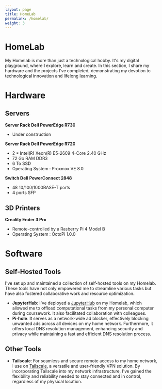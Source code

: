 ```yaml
---
layout: page
title: HomeLab
permalink: /homelab/
weight: 3
---
```


# **HomeLab**
My Homelab is more than just a technological hobby. It's my digital playground, where I explore, learn and create. In this section, I share my hardware and the projects I've completed, demonstrating my devotion to technological innovation and lifelong learning.


# Hardware
## Servers
**Server Rack Dell PowerEdge R730**
- Under construction 

**Server Rack Dell PowerEdge R720**
- 2 * Intel(R) Xeon(R) E5-2609 4-Core 2.40 GHz
- 72 Go RAM DDR3
- 6 To SSD
- Operating System : Proxmox VE 8.0

**Switch Dell PowerConnect 2848**
- 48 10/100/1000BASE-T ports
- 4 ports SFP

## 3D Printers
**Creality Ender 3 Pro**
- Remote-controlled by a Rasberry Pi 4 Model B
- Operating System : OctoPi 1.0.0

# Software
## Self-Hosted Tools

I've set up and maintained a collection of self-hosted tools on my Homelab. These tools have not only empowered me to streamline various tasks but have also fostered collaborative work and resource optimization.

- **JupyterHub**: I've deployed a <a href="https://jupyter.org/hub">JupyterHub</a> on my Homelab, which allowed me to offload computational tasks from my personal computer during coursework. It also facilitated collaboration with colleagues.
- **Pi-hole**: It serves as a network-wide ad blocker, effectively blocking unwanted ads across all devices on my home network. Furthermore, it offers local DNS resolution management, enhancing security and privacy while maintaining a fast and efficient DNS resolution process.

## Other Tools
- **Tailscale**: For seamless and secure remote access to my home network, I use on <a href="https://tailscale.com/">Tailscale</a>, a versatile and user-friendly VPN solution. By incorporating Tailscale into my network infrastructure, I've gained the flexibility and reliability needed to stay connected and in control, regardless of my physical location.
